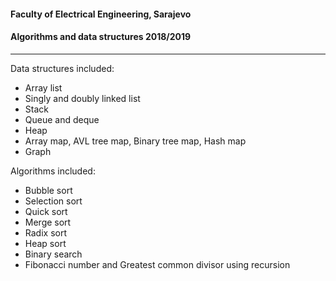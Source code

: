 #### Faculty of Electrical Engineering, Sarajevo
#### Algorithms and data structures 2018/2019

---

Data structures included:
  - Array list
  - Singly and doubly linked list
  - Stack
  - Queue and deque
  - Heap
  - Array map, AVL tree map, Binary tree map, Hash map
  - Graph

Algorithms included:
  - Bubble sort
  - Selection sort
  - Quick sort
  - Merge sort
  - Radix sort
  - Heap sort
  - Binary search
  - Fibonacci number and Greatest common divisor using recursion
